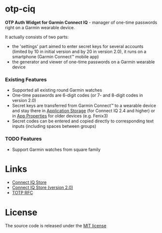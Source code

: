 # otp-ciq

**OTP Auth Widget for Garmin Connect IQ** - manager of one-time passwords right on a Garmin wearable device. 

It actually consists of two parts:

- the 'settings' part aimed to enter secret keys for several accounts (limited by 10 in initial version and by 20 in version 2.0), it runs on a smartphone (Garmin Connect&trade; mobile app)
- the generator and viewer of one-time passwords on a Garmin wearable device

### Existing Features

- Supported all existing round Garmin watches
- One-time passwords are 6-digit codes (or 7- and 8-digit codes in version 2.0)
- Secret keys are transferred from Garmin Connect&trade; to a wearable device and stay there in [Application Storage](https://developer.garmin.com/downloads/connect-iq/monkey-c/doc/Toybox/Application/Storage.html) (for Connect IQ 2.4 and higher) or in [App Properties](https://developer.garmin.com/downloads/connect-iq/monkey-c/doc/Toybox/Application/AppBase.html#getProperty-instance_method) for older devices (e.g. Fenix3)
- Secret codes can be entered and copied directly to corresponding text inputs (including spaces between groups)

### TODO Features

- Support Garmin watches from square family

# Links

- [Connect IQ Store](https://apps.garmin.com/en-US/apps/f341dc64-bf39-4224-9c03-14d2434354a4)
- [Connect IQ Store (version 2.0)](https://apps.garmin.com/en-US/apps/ee88adca-09ca-41c1-a097-dd0d6346541f)
- [TOTP RFC](https://tools.ietf.org/html/rfc6238)

# License

The source code is released under the [MIT license](https://opensource.org/licenses/MIT)

